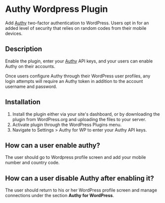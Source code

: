 # Authy Wordpress Plugin

Add [Authy](http://www.authy.com) two-factor authentication to WordPress. Users opt in for an added level of security that relies on random codes from their mobile devices.

## Description

Enable the plugin, enter your [Authy](http://www.authy.com/) API keys, and your users can enable Authy on their accounts.

Once users configure Authy through their WordPress user profiles, any login attempts will require an Authy token in addition to the account username and password.

## Installation

1. Install the plugin either via your site's dashboard, or by downloading the plugin from WordPress.org and uploading the files to your server.
2. Activate plugin through the WordPress Plugins menu.
3. Navigate to Settings > Authy for WP to enter your Authy API keys.

## How can a user enable authy?

The user should go to Wordpress profile screen and add your mobile number and country code.

## How can a user disable Authy after enabling it?

The user should return to his or her WordPress profile screen and manage connections under the section **Authy for WordPress**.